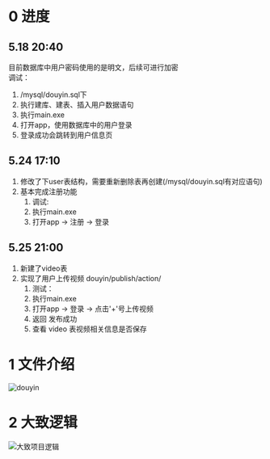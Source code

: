 # 0 进度
## 5.18 20:40
目前数据库中用户密码使用的是明文，后续可进行加密<br/>
调试：
1. /mysql/douyin.sql下
2. 执行建库、建表、插入用户数据语句
3. 执行main.exe
4. 打开app，使用数据库中的用户登录
5. 登录成功会跳转到用户信息页

## 5.24 17:10
1. 修改了下user表结构，需要重新删除表再创建(/mysql/douyin.sql有对应语句)
2. 基本完成注册功能
   1. 调试:
   2. 执行main.exe
   3. 打开app -> 注册 -> 登录

## 5.25 21:00
1. 新建了video表
2. 实现了用户上传视频 douyin/publish/action/
   1. 测试：
   2. 执行main.exe
   3. 打开app -> 登录 -> 点击'+'号上传视频
   4. 返回 发布成功
   5. 查看 video 表视频相关信息是否保存

# 1 文件介绍

![douyin](https://gitee.com/kkite/blogimg/raw/master/202205160931683.png)

# 2 大致逻辑

![大致项目逻辑](https://gitee.com/kkite/blogimg/raw/master/202205160931668.png)